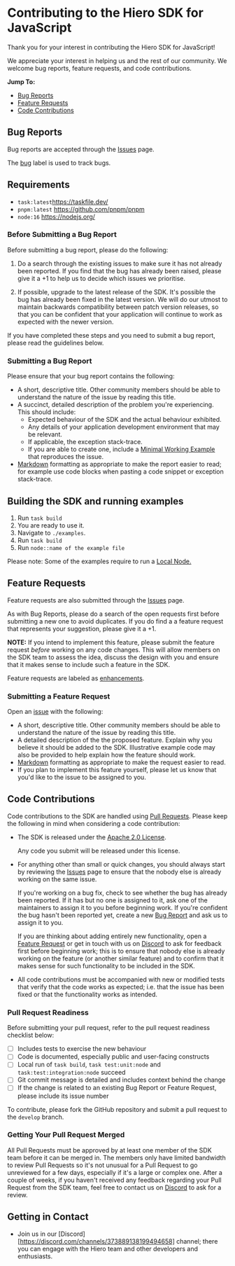 # Contributing to the Hiero SDK for JavaScript

Thank you for your interest in contributing the Hiero SDK for JavaScript!

We appreciate your interest in helping us and the rest of our community. We welcome bug reports, feature requests, and code contributions.

**Jump To:**

-   [Bug Reports](#bug-reports)
-   [Feature Requests](#feature-requests)
-   [Code Contributions](#code-contributions)

## Bug Reports

Bug reports are accepted through the [Issues][issues] page.

The [bug][label-bug] label is used to track bugs.

## Requirements

-   `task:latest`https://taskfile.dev/
-   `pnpm:latest` https://github.com/pnpm/pnpm
-   `node:16` https://nodejs.org/

### Before Submitting a Bug Report

Before submitting a bug report, please do the following:

1. Do a search through the existing issues to make sure it has not already been reported. If you find that the bug has already been raised, please give it a +1 to help us to decide which issues we prioritise.

2. If possible, upgrade to the latest release of the SDK. It's possible the bug has already been fixed in the latest version. We will do our utmost to maintain backwards compatibility between patch version releases, so that you can be confident that your application will continue to work as expected with the newer version.

If you have completed these steps and you need to submit a bug report, please read the guidelines below.

### Submitting a Bug Report

Please ensure that your bug report contains the following:

-   A short, descriptive title. Other community members should be able to understand the nature of the issue by reading this title.
-   A succinct, detailed description of the problem you're experiencing. This should include:
    -   Expected behaviour of the SDK and the actual behaviour exhibited.
    -   Any details of your application development environment that may be relevant.
    -   If applicable, the exception stack-trace.
    -   If you are able to create one, include a [Minimal Working Example][mwe] that reproduces the issue.
-   [Markdown][markdown] formatting as appropriate to make the report easier to read; for example use code blocks when pasting a code snippet or exception stack-trace.

## Building the SDK and running examples

1. Run `task build`
2. You are ready to use it.
3. Navigate to `./examples`.
4. Run `task build`
5. Run `node::name of the example file`

Please note: Some of the examples require to run a [Local Node.](https://github.com/hiero-ledger/hiero-local-node)

## Feature Requests

Feature requests are also submitted through the [Issues][issues] page.

As with Bug Reports, please do a search of the open requests first before submitting a new one to avoid duplicates. If you do find a a feature request that represents your suggestion, please give it a +1.

**NOTE:** If you intend to implement this feature, please submit the feature request _before_ working on any code changes. This will allow members on the SDK team to assess the idea, discuss the design with you and ensure that it makes sense to include such a feature in the SDK.

Feature requests are labeled as [enhancements][label-enhancement].

### Submitting a Feature Request

Open an [issue][issues] with the following:

-   A short, descriptive title. Other community members should be able to understand the nature of the issue by reading this title.
-   A detailed description of the the proposed feature. Explain why you believe it should be added to the SDK. Illustrative example code may also be provided to help explain how the feature should work.
-   [Markdown][markdown] formatting as appropriate to make the request easier to read.
-   If you plan to implement this feature yourself, please let us know that you'd like to the issue to be assigned to you.

## Code Contributions

Code contributions to the SDK are handled using [Pull Requests][pull-requests]. Please keep the following in mind when considering a code contribution:

-   The SDK is released under the [Apache 2.0 License][license].

    Any code you submit will be released under this license.

-   For anything other than small or quick changes, you should always start by reviewing the [Issues][issues] page to ensure that the nobody else is already working on the same issue.

    If you're working on a bug fix, check to see whether the bug has already been reported. If it has but no one is assigned to it, ask one of the maintainers to assign it to you before beginning work. If you're confident the bug hasn't been reported yet, create a new [Bug Report](#bug-reports) and ask us to assign it to you.

    If you are thinking about adding entirely new functionality, open a [Feature Request](#feature-requests) or get in touch with us on [Discord](https://discord.com/channels/373889138199494658) to ask for feedback first before beginning work; this is to ensure that nobody else is already working on the feature (or another similar feature) and to confirm that it makes sense for such functionality to be included in the SDK.

-   All code contributions must be accompanied with new or modified tests that verify that the code works as expected; i.e. that the issue has been fixed or that the functionality works as intended.

### Pull Request Readiness

Before submitting your pull request, refer to the pull request readiness checklist below:

-   [ ] Includes tests to exercise the new behaviour
-   [ ] Code is documented, especially public and user-facing constructs
-   [ ] Local run of `task build`, `task test:unit:node` and `task:test:integration:node` succeed
-   [ ] Git commit message is detailed and includes context behind the change
-   [ ] If the change is related to an existing Bug Report or Feature Request, please include its issue number

To contribute, please fork the GitHub repository and submit a pull request to the `develop` branch.

### Getting Your Pull Request Merged

All Pull Requests must be approved by at least one member of the SDK team before it can be merged in. The members only have limited bandwidth to review Pull Requests so it's not unusual for a Pull Request to go unreviewed for a few days, especially if it's a large or complex one. After a couple of weeks, if you haven't received any feedback regarding your Pull Request from the SDK team, feel free to contact us on [Discord](https://discord.com/channels/373889138199494658) to ask for a review.

## Getting in Contact

-   Join us in our [Discord][https://discord.com/channels/373889138199494658] channel; there you can engage with the Hiero team and other developers and enthusiasts.

[license]: https://github.com/hiero-ledger/hiero-sdk-js/blob/main/LICENSE
[mwe]: https://en.wikipedia.org/wiki/Minimal_Working_Example
[markdown]: https://guides.github.com/features/mastering-markdown/
[issues]: https://github.com/hiero-ledger/hiero-sdk-js/issues
[pull-requests]: https://github.com/hiero-ledger/hiero-sdk-js/pulls
[label-bug]: https://github.com/hiero-ledger/hiero-sdk-js/labels/bug
[label-enhancement]: https://github.com/hiero-ledger/hiero-sdk-js/labels/enhancement
[discord]: https://hedera.com/discord
